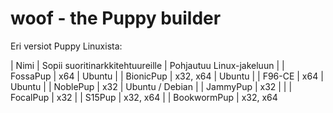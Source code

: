 # woof - the Puppy builder

Eri versiot Puppy Linuxista:

| Nimi        | Sopii suoritinarkkitehtuureille | Pohjautuu Linux-jakeluun |
| FossaPup    | x64                             | Ubuntu                   |
| BionicPup   | x32, x64                        | Ubuntu                   |
| F96-CE      | x64                             | Ubuntu                   |
| NoblePup    | x32                             | Ubuntu / Debian          |
| JammyPup    | x32                             |                          |
| FocalPup    | x32                             |
| S15Pup      | x32, x64                        |
| BookwormPup | x32, x64
